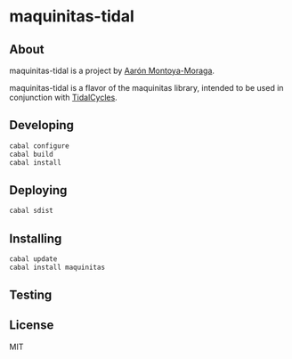# maquinitas-tidal

## About

maquinitas-tidal is a project by [Aarón Montoya-Moraga](http://montoyamoraga.io/).

maquinitas-tidal is a flavor of the maquinitas library, intended to be used in conjunction with [TidalCycles](https://github.com/tidalcycles/).

## Developing

```bash
cabal configure
cabal build
cabal install
```

## Deploying

```bash
cabal sdist
```

## Installing

```bash
cabal update
cabal install maquinitas
```

## Testing

## License

MIT
